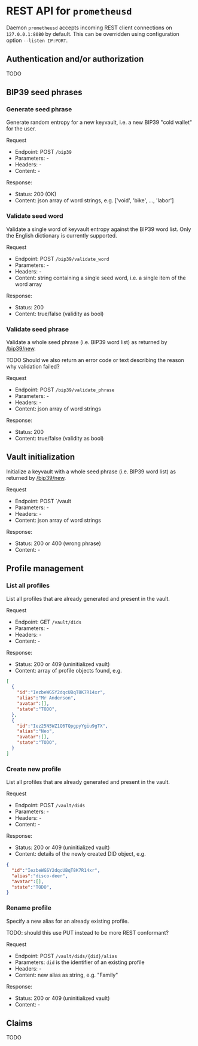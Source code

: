 # REST API for `prometheusd`

Daemon `prometheusd` accepts incoming REST client connections on `127.0.0.1:8080` by default.
This can be overridden using configuration option `--listen IP:PORT`.



## Authentication and/or authorization

TODO



## BIP39 seed phrases


### <a name="/bip39/new"/> Generate seed phrase

Generate random entropy for a new keyvault, i.e. a new BIP39 "cold wallet" for the user.  

Request
* Endpoint: POST `/bip39`
* Parameters: -
* Headers: -
* Content: - 

Response:
* Status: 200 (OK)
* Content: json array of word strings, e.g. ['void', 'bike', ..., 'labor']


### Validate seed word

Validate a single word of keyvault entropy against the BIP39 word list.
Only the English dictionary is currently supported.

Request
* Endpoint: POST `/bip39/validate_word`
* Parameters: - 
* Headers: -
* Content: string containing a single seed word, i.e. a single item of the word array

Response:
* Status: 200
* Content: true/false (validity as bool)


### Validate seed phrase

Validate a whole seed phrase (i.e. BIP39 word list) as returned by [/bip39/new](#/bip39/new).

TODO Should we also return an error code or text describing the reason why validation failed?  

Request
* Endpoint: POST `/bip39/validate_phrase`
* Parameters: -
* Headers: -
* Content: json array of word strings

Response:
* Status: 200
* Content: true/false (validity as bool)



## Vault initialization

Initialize a keyvault with a whole seed phrase (i.e. BIP39 word list) as returned by [/bip39/new](#/bip39/new).

Request
* Endpoint: POST `/vault
* Parameters: -
* Headers: -
* Content: json array of word strings

Response:
* Status: 200 or 400 (wrong phrase)
* Content: -



## Profile management

### List all profiles

List all profiles that are already generated and present in the vault.

Request
* Endpoint: GET `/vault/dids`
* Parameters: - 
* Headers: -
* Content: -

Response:
* Status: 200 or 409 (uninitialized vault)
* Content: array of profile objects found, e.g.
```json
[
  {
    "id":"IezbeWGSY2dqcUBqT8K7R14xr",
    "alias":"Mr Anderson",
    "avatar":[],
    "state":"TODO",
  },
  {
    "id":"Iez25N5WZ1Q6TQpgpyYgiu9gTX",
    "alias":"Neo",
    "avatar":[],
    "state":"TODO",  
  }
]
```


### Create new profile

List all profiles that are already generated and present in the vault.

Request
* Endpoint: POST `/vault/dids`
* Parameters: - 
* Headers: -
* Content: -

Response:
* Status: 200 or 409 (uninitialized vault)
* Content: details of the newly created DID object, e.g.
```json
{
  "id":"IezbeWGSY2dqcUBqT8K7R14xr",
  "alias":"disco-deer",
  "avatar":[],
  "state":"TODO",
}
```

### Rename profile

Specify a new alias for an already existing profile.

TODO: should this use PUT instead to be more REST conformant? 

Request
* Endpoint: POST `/vault/dids/{did}/alias`
* Parameters: `did` is the identifier of an existing profile
* Headers: -
* Content: new alias as string, e.g. "Family"

Response:
* Status: 200 or 409 (uninitialized vault)
* Content: -



## Claims

TODO